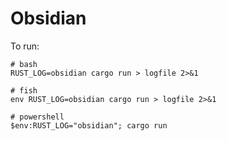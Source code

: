 # Obsidian

To run:

```
# bash
RUST_LOG=obsidian cargo run > logfile 2>&1

# fish
env RUST_LOG=obsidian cargo run > logfile 2>&1

# powershell
$env:RUST_LOG="obsidian"; cargo run
```

